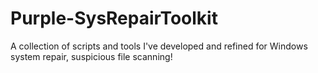 # Purple-SysRepairToolkit
A collection of scripts and tools I've developed and refined for Windows system repair, suspicious file scanning!
